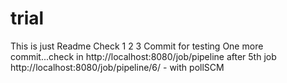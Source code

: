 # trial
This is just Readme 
Check 1 2 3
Commit for testing
One more commit...check in http://localhost:8080/job/pipeline after 5th job
http://localhost:8080/job/pipeline/6/ - with pollSCM 
